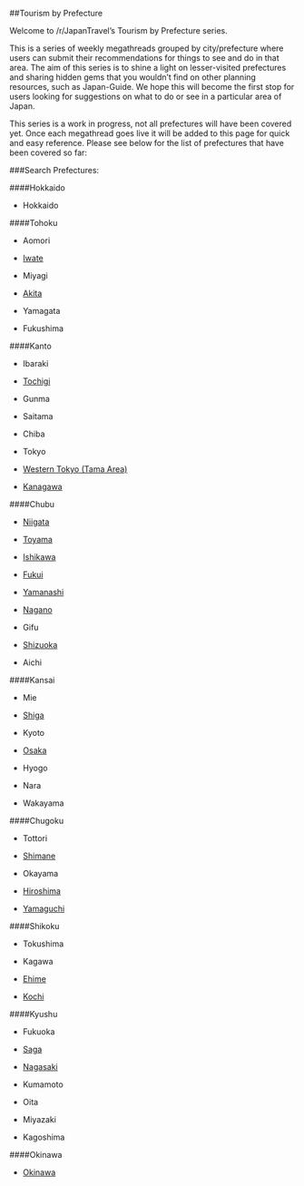 ##Tourism by Prefecture

Welcome to /r/JapanTravel’s Tourism by Prefecture series. 

This is a series of weekly megathreads grouped by city/prefecture where users can submit their recommendations for things to see and do in that area. The aim of this series is to shine a light on lesser-visited prefectures and sharing hidden gems that you wouldn’t find on other planning resources, such as Japan-Guide. We hope this will become the first stop for users looking for suggestions on what to do or see in a particular area of Japan. 

This series is a work in progress, not all prefectures will have been covered yet. Once each megathread goes live it will be added to this page for quick and easy reference. Please see below for the list of prefectures that have been covered so far:

###Search Prefectures:

####Hokkaido

* Hokkaido

####Tohoku

* Aomori

* [Iwate](https://www.reddit.com/r/JapanTravel/comments/88y9dt/tourism_by_prefecture_series_akita_and_iwate/)

* Miyagi

* [Akita](https://www.reddit.com/r/JapanTravel/comments/88y9dt/tourism_by_prefecture_series_akita_and_iwate/)

* Yamagata

* Fukushima

####Kanto

* Ibaraki

* [Tochigi](https://www.reddit.com/r/JapanTravel/comments/8fyek3/tourism_by_prefecture_series_tochigi/)

* Gunma

* Saitama

* Chiba

* Tokyo

* [Western Tokyo (Tama Area)](https://www.reddit.com/r/JapanTravel/comments/8jb532/tourism_by_prefecture_series_western_tokyo_tama/)

* [Kanagawa](https://www.reddit.com/r/JapanTravel/comments/7trdbz/tourism_by_prefecture_series_kanagawa/)

####Chubu

* [Niigata](https://www.reddit.com/r/JapanTravel/comments/7ylpjm/tourism_by_prefecture_series_niigata_and_toyama/)

* [Toyama](https://www.reddit.com/r/JapanTravel/comments/7ylpjm/tourism_by_prefecture_series_niigata_and_toyama/)

* [Ishikawa](https://www.reddit.com/r/JapanTravel/comments/85idq8/tourism_by_prefecture_series_fukui_and_ishikawa/)

* [Fukui](https://www.reddit.com/r/JapanTravel/comments/85idq8/tourism_by_prefecture_series_fukui_and_ishikawa/)

* [Yamanashi](https://www.reddit.com/r/JapanTravel/comments/8hmf2j/tourism_by_prefecture_series_yamanashi_and/)

* [Nagano](https://www.reddit.com/r/JapanTravel/comments/80c18m/tourism_by_prefecture_series_nagano/)

* Gifu

* [Shizuoka](https://www.reddit.com/r/JapanTravel/comments/8hmf2j/tourism_by_prefecture_series_yamanashi_and/)

* Aichi

####Kansai

* Mie

* [Shiga](https://www.reddit.com/r/JapanTravel/comments/8kzqdd/tourism_by_prefecture_series_shiga/)

* Kyoto

* [Osaka](https://www.reddit.com/r/JapanTravel/comments/7qhohe/tourism_by_prefecture_series_an_introduction_and/)

* Hyogo

* Nara

* Wakayama

####Chugoku

* Tottori

* [Shimane](https://www.reddit.com/r/JapanTravel/comments/7s4ui2/tourism_by_prefecture_series_shimane_and_yamaguchi/)

* Okayama

* [Hiroshima](https://www.reddit.com/r/JapanTravel/comments/87808h/tourism_by_prefecture_series_hiroshima/)

* [Yamaguchi](https://www.reddit.com/r/JapanTravel/comments/7s4ui2/tourism_by_prefecture_series_shimane_and_yamaguchi/)

####Shikoku

* Tokushima

* Kagawa

* [Ehime](https://www.reddit.com/r/JapanTravel/comments/7vdvag/tourism_by_prefecture_series_kochi_and_ehime/)

* [Kochi](https://www.reddit.com/r/JapanTravel/comments/7vdvag/tourism_by_prefecture_series_kochi_and_ehime/)

####Kyushu

* Fukuoka

* [Saga](https://www.reddit.com/r/JapanTravel/comments/8eadgz/tourism_by_prefecture_series_saga_and_nagasaki/)

* [Nagasaki](https://www.reddit.com/r/JapanTravel/comments/8eadgz/tourism_by_prefecture_series_saga_and_nagasaki/)

* Kumamoto

* Oita

* Miyazaki

* Kagoshima

####Okinawa

* [Okinawa](https://www.reddit.com/r/JapanTravel/comments/7wzt8e/tourism_by_prefecture_series_okinawa/)


